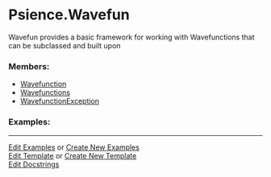 # <a id="Psience.Wavefun">Psience.Wavefun</a>
    
Wavefun provides a basic framework for working with Wavefunctions that can be subclassed and built upon

### Members:

  - [Wavefunction](Wavefun/Wavefunctions/Wavefunction.md)
  - [Wavefunctions](Wavefun/Wavefunctions/Wavefunctions.md)
  - [WavefunctionException](Wavefun/Wavefunctions/WavefunctionException.md)

### Examples:



___

[Edit Examples](https://github.com/McCoyGroup/Psience/edit/edit/ci/examples/ci/docs/Psience/Wavefun.md) or 
[Create New Examples](https://github.com/McCoyGroup/Psience/new/edit/?filename=ci/examples/ci/docs/Psience/Wavefun.md) <br/>
[Edit Template](https://github.com/McCoyGroup/Psience/edit/edit/ci/docs/ci/docs/Psience/Wavefun.md) or 
[Create New Template](https://github.com/McCoyGroup/Psience/new/edit/?filename=ci/docs/templates/ci/docs/Psience/Wavefun.md) <br/>
[Edit Docstrings](https://github.com/McCoyGroup/Psience/edit/edit/Psience/Wavefun/__init__.py?message=Update%20Docs)